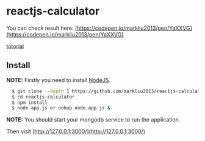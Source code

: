 # reactjs-calculator
You can check result here: [https://codepen.io/markliu2013/pen/YaXXVG](https://codepen.io/markliu2013/pen/YaXXVG)

[tutorial](https://mark.zfwhub.com/reactjs-calculator.html)

## Install

**NOTE:** Firstly you need to install [NodeJS](https://nodejs.org/en/download/).

```sh
  $ git clone --depth 1 https://github.com/markliu2013/reactjs-calculator.git
  $ cd reactjs-calculator
  $ npm install
  $ node app.js or nohup node app.js &
```

**NOTE:** You should start your mongodb service to run the application.

Then visit [http://127.0.0.1:3000/](http://127.0.0.1:3000/)
